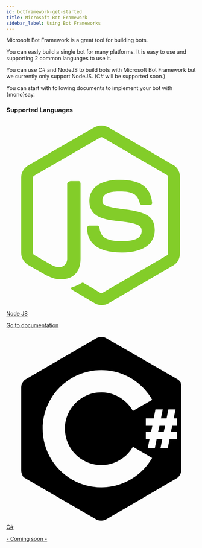 ```yaml
---
id: botframework-get-started
title: Microsoft Bot Framework
sidebar_label: Using Bot Frameworks
---
```


Microsoft Bot Framework is a great tool for building bots.

You can easly build a single bot for many platforms. It is easy to use and supporting 2 common languages to use it.

You can use C# and NodeJS to build bots with Microsoft Bot Framework but we currently only support NodeJS. (C# will be supported soon.)

You can start with following documents to implement your bot with {mono}say.

### <i class="fa fa-code"></i> Supported Languages

<div class="b-box-holder">
    <a class="b-box-item" href="msbot-nodejs-implementation.html">
        <svg viewBox="0 0 128 128">
            <path fill="#83CD29" d="M112.771 30.334l-44.097-25.605c-2.781-1.584-6.402-1.584-9.205 0l-44.568 25.605c-2.87 1.651-4.901 4.754-4.901 8.073v51.142c0 3.319 2.084 6.423 4.954 8.083l11.775 6.688c5.628 2.772 7.617 2.772 10.178 2.772 8.333 0 13.093-5.039 13.093-13.828v-50.49c0-.713-.371-1.774-1.071-1.774h-5.623c-.712 0-2.306 1.061-2.306 1.773v50.49c0 3.896-3.524 7.773-10.11 4.48l-12.167-7.013c-.424-.23-.723-.693-.723-1.181v-51.142c0-.482.555-.966.982-1.213l44.424-25.561c.415-.235 1.025-.235 1.439 0l43.882 25.555c.42.253.272.722.272 1.219v51.142c0 .488.183.963-.232 1.198l-44.086 25.576c-.378.227-.847.227-1.261 0l-11.307-6.749c-.341-.198-.746-.269-1.073-.086-3.146 1.783-3.726 2.02-6.677 3.043-.726.253-1.797.692.41 1.929l14.798 8.754c1.417.82 3.027 1.246 4.647 1.246 1.642 0 3.25-.426 4.667-1.246l43.885-25.582c2.87-1.672 4.23-4.764 4.23-8.083v-51.142c0-3.319-1.36-6.414-4.229-8.073zM77.91 81.445c-11.726 0-14.309-3.235-15.17-9.066-.1-.628-.633-1.379-1.272-1.379h-5.731c-.709 0-1.279.86-1.279 1.566 0 7.466 4.059 16.512 23.453 16.512 14.039 0 22.088-5.455 22.088-15.109 0-9.572-6.467-12.084-20.082-13.886-13.762-1.819-15.16-2.738-15.16-5.962 0-2.658 1.184-6.203 11.374-6.203 9.105 0 12.461 1.954 13.842 8.091.118.577.645.991 1.24.991h5.754c.354 0 .692-.143.94-.396.24-.272.367-.613.335-.979-.891-10.568-7.912-15.493-22.112-15.493-12.631 0-20.166 5.334-20.166 14.275 0 9.698 7.497 12.378 19.622 13.577 14.505 1.422 15.633 3.542 15.633 6.395 0 4.955-3.978 7.066-13.309 7.066z"></path>
        </svg>
        <span>Node JS</span>
        <p><i class="fa fa-book"></i> Go to documentation</p>
    </a>
    <a class="b-box-item" href="#">
        <svg viewBox="0 0 128 128">
            <path d="M117.5 33.5l.3-.2c-.6-1.1-1.5-2.1-2.4-2.6l-48.3-27.8c-.8-.5-1.9-.7-3.1-.7-1.2 0-2.3.3-3.1.7l-48 27.9c-1.7 1-2.9 3.5-2.9 5.4v55.7c0 1.1.2 2.3.9 3.4l-.2.1c.5.8 1.2 1.5 1.9 1.9l48.2 27.9c.8.5 1.9.7 3.1.7 1.2 0 2.3-.3 3.1-.7l48-27.9c1.7-1 2.9-3.5 2.9-5.4v-55.8c.1-.8 0-1.7-.4-2.6zm-53.5 70c-21.8 0-39.5-17.7-39.5-39.5s17.7-39.5 39.5-39.5c14.7 0 27.5 8.1 34.3 20l-13 7.5c-4.2-7.5-12.2-12.5-21.3-12.5-13.5 0-24.5 11-24.5 24.5s11 24.5 24.5 24.5c9.1 0 17.1-5 21.3-12.4l12.9 7.6c-6.8 11.8-19.6 19.8-34.2 19.8zm51-41.5h-3.2l-.9 4h4.1v5h-5l-1.2 6h-4.9l1.2-6h-3.8l-1.2 6h-4.8l1.2-6h-2.5v-5h3.5l.9-4h-4.4v-5h5.3l1.2-6h4.9l-1.2 6h3.8l1.2-6h4.8l-1.2 6h2.2v5zM102.3 66h3.8l.9-4h-3.8z"></path>
        </svg>
        <span>C#</span>
        <p class="text-muted">- Coming soon -</p>
    </a>
    
</div>

